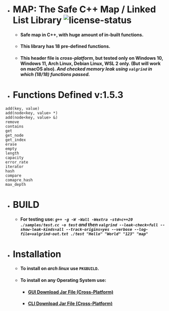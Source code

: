 * # MAP: The Safe C++ Map / Linked List Library ![license-status](https://img.shields.io/github/license/Dark-CodeX/map)
    * #### **Safe map in C++, with huge amount of in-built functions.**
    * #### **This library has 18 pre-defined functions.**
    * #### This header file is *cross-platform*, but tested only on Windows 10, Windows 11, Arch Linux, Debian Linux, WSL 2 only. (But will work on macOS also). *And checked memory leak using **`valgrind`** in which (18/18) functions passed.*

* # Functions Defined v:1.5.3
```
add(key, value)
add(node<key, value> *)
add(node<key, value> &)
remove
contains
get
get_node
get_index
erase
empty
length
capacity
error_rate
iterator
hash
compare
comapre_hash
max_depth
```
* # BUILD
    * #### **For testing use:** *`g++ -g -W -Wall -Wextra -std=c++20 ./samples/test.cc -o test` **and then** `valgrind --leak-check=full --show-leak-kinds=all --track-origins=yes --verbose --log-file=valgrind-out.txt ./test "Hello" "World" "123" "map"`*
* # Installation
    * #### To install on *arch linux* use **`PKGBUILD`**.
    * #### To install on **any Operating System** use:
        * #### [**GUI** Download Jar File (Cross-Platform)](https://github.com/Dark-CodeX/InstallRepos/releases/download/v1.0.0/InstallReposGUI.jar)

        * #### [**CLI** Download Jar File (Cross-Platform)](https://github.com/Dark-CodeX/InstallRepos/releases/download/v1.0.0/InstallReposCLI.jar)
